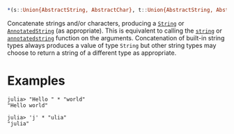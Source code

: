 ```julia
*(s::Union{AbstractString, AbstractChar}, t::Union{AbstractString, AbstractChar}...) -> AbstractString
```

Concatenate strings and/or characters, producing a [`String`](@ref) or [`AnnotatedString`](@ref) (as appropriate). This is equivalent to calling the [`string`](@ref) or [`annotatedstring`](@ref) function on the arguments. Concatenation of built-in string types always produces a value of type `String` but other string types may choose to return a string of a different type as appropriate.

# Examples

```jldoctest
julia> "Hello " * "world"
"Hello world"

julia> 'j' * "ulia"
"julia"
```
